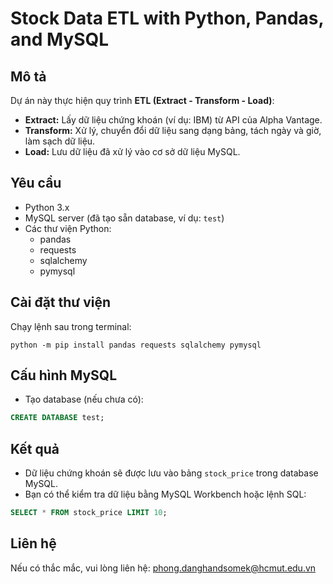 # Stock Data ETL with Python, Pandas, and MySQL

## Mô tả
Dự án này thực hiện quy trình **ETL (Extract - Transform - Load)**:
- **Extract:** Lấy dữ liệu chứng khoán (ví dụ: IBM) từ API của Alpha Vantage.
- **Transform:** Xử lý, chuyển đổi dữ liệu sang dạng bảng, tách ngày và giờ, làm sạch dữ liệu.
- **Load:** Lưu dữ liệu đã xử lý vào cơ sở dữ liệu MySQL.

## Yêu cầu
- Python 3.x
- MySQL server (đã tạo sẵn database, ví dụ: `test`)
- Các thư viện Python:
  - pandas
  - requests
  - sqlalchemy
  - pymysql

## Cài đặt thư viện
Chạy lệnh sau trong terminal:
```
python -m pip install pandas requests sqlalchemy pymysql
```

## Cấu hình MySQL
- Tạo database (nếu chưa có):
```sql
CREATE DATABASE test;
```

## Kết quả
- Dữ liệu chứng khoán sẽ được lưu vào bảng `stock_price` trong database MySQL.
- Bạn có thể kiểm tra dữ liệu bằng MySQL Workbench hoặc lệnh SQL:
```sql
SELECT * FROM stock_price LIMIT 10;
```

## Liên hệ
Nếu có thắc mắc, vui lòng liên hệ: phong.danghandsomek@hcmut.edu.vn
